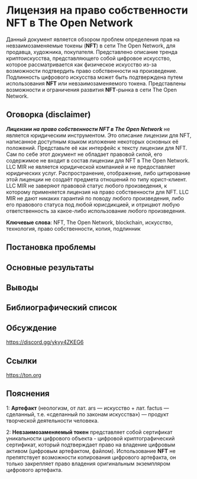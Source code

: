# Лицензия на право собственности NFT в The Open Network

Данный документ является обзором проблем определения прав на невзаимозаменяемые токены (__NFT__) в сети The Open Network, для продавца, художника, покупателя. Представлено описание тренда криптоискусства, представляющего собой цифровое искусство, которое рассматривается как физическое искусство из-за возможности подтвердить право собственности на произведение. Подлинность цифрового искусства может быть подтверждена путем использования __NFT__ или невзаимозаменяемого токена. Представлены возможности и ограничения развития __NFT__-рынка в сети The Open Network.

## Оговорка (disclaimer)

***Лицензии на право собственности NFT в The Open Network*** не является юридическим инструментом. Это описание лицензии для NFT, написанное доступным языком изложение некоторых основных её положений. Представьте её как интерфейс к тексту лицензии для NFT. Сам по себе этот документ не обладает правовой силой, его содержимое не входит в состав лицензии для NFT в The Open Network. LLC MIR не является юридической компанией и не предоставляет юридических услуг. Распространение, отображение, либо цитирование этой лиценции не создаёт предмета отношений по типу юрист-клиент. LLC MIR не заверяют правовой статус любого произведения, к которому применяется лицензия на право собственности для NFT. LLC MIR не дают никаких гарантий по поводу любого произведения, либо его правового статуса под любой юрисдикцией, и отрицают любую ответственность за какое-либо использование любого произведения.

**Ключевые слова**: NFT, The Open Network, blockchain, искусство, технология, право собственности, копия, подлинник

## Постановка проблемы

## Основные результаты

## Выводы

## Библиографический список

## Обсуждение
<https://discord.gg/ykyy4ZKEG6>

## Ссылки
https://ton.org

## Пояснения
<a name="1">1</a>: **Артефакт** (неологизм, от лат. ars — искусство + лат. factus — сделанный, т.е. «сделанный по законам искусства») — продукт творческой деятельности человека.

<a name="2">2</a>: **Невзаимозаменяемый токен** представляет собой сертификат уникальности цифрового объекта - цифровой криптографический сертификат, который подтверждает право на владение цифровым активом (цифровым артефактом, файлом). Использование __NFT__ не препятствует возможности копирования цифрового артефакта, он только закрепляет право владения оригинальным экземпляром цифрового артефакта.